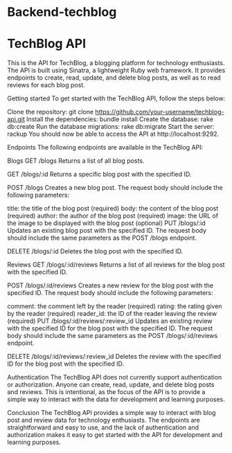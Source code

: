# Backend-techblog
# TechBlog API

This is the API for TechBlog, a blogging platform for technology enthusiasts. The API is built using Sinatra, a lightweight Ruby web framework. It provides endpoints to create, read, update, and delete blog posts, as well as to read reviews for each blog post.

Getting started
To get started with the TechBlog API, follow the steps below:

Clone the repository: git clone https://github.com/your-username/techblog-api.git
Install the dependencies: bundle install
Create the database: rake db:create
Run the database migrations: rake db:migrate
Start the server: rackup
You should now be able to access the API at http://localhost:9292.

Endpoints
The following endpoints are available in the TechBlog API:

Blogs
GET /blogs
Returns a list of all blog posts.

GET /blogs/:id
Returns a specific blog post with the specified ID.

POST /blogs
Creates a new blog post. The request body should include the following parameters:

title: the title of the blog post (required)
body: the content of the blog post (required)
author: the author of the blog post (required)
image: the URL of the image to be displayed with the blog post (optional)
PUT /blogs/:id
Updates an existing blog post with the specified ID. The request body should include the same parameters as the POST /blogs endpoint.

DELETE /blogs/:id
Deletes the blog post with the specified ID.

Reviews
GET /blogs/:id/reviews
Returns a list of all reviews for the blog post with the specified ID.

POST /blogs/:id/reviews
Creates a new review for the blog post with the specified ID. The request body should include the following parameters:

comment: the comment left by the reader (required)
rating: the rating given by the reader (required)
reader_id: the ID of the reader leaving the review (required)
PUT /blogs/:id/reviews/:review_id
Updates an existing review with the specified ID for the blog post with the specified ID. The request body should include the same parameters as the POST /blogs/:id/reviews endpoint.

DELETE /blogs/:id/reviews/:review_id
Deletes the review with the specified ID for the blog post with the specified ID.

Authentication
The TechBlog API does not currently support authentication or authorization. Anyone can create, read, update, and delete blog posts and reviews. This is intentional, as the focus of the API is to provide a simple way to interact with the data for development and learning purposes.

Conclusion
The TechBlog API provides a simple way to interact with blog post and review data for technology enthusiasts. The endpoints are straightforward and easy to use, and the lack of authentication and authorization makes it easy to get started with the API for development and learning purposes.
